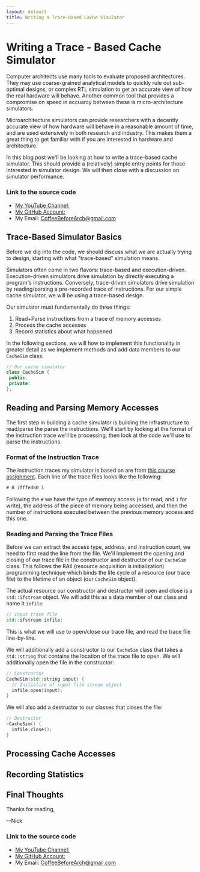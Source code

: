```yaml
---
layout: default
title: Writing a Trace-Based Cache Simulator
---
```


# Writing a Trace - Based Cache Simulator

Computer architects use many tools to evaluate proposed architectures. They may use coarse-grained analytical models to quickly rule out sub-optimal designs, or complex RTL simulation to get an accurate view of how the real hardware will behave. Another common tool that provides a compromise on speed in accuarcy between these is micro-architecture simulators.

Microarchitecture simulators can provide researchers with a decently accurate view of how hardware will behave in a reasonable amount of time, and are used extensively in both research and industry. This makes them a great thing to get familiar with if you are interested in hardware and architecture.

In this blog post we'll be looking at how to write a trace-based cache simulator. This should provide a (relatively) simple entry points for those interested in simulator design. We will then close with a discussion on simulator performance.

### Link to the source code

- [My YouTube Channel: ](https://www.youtube.com/channel/UCsi5-meDM5Q5NE93n_Ya7GA?view_as=subscriber)
- [My GitHub Account: ](https://github.com/CoffeeBeforeArch)
- My Email: CoffeeBeforeArch@gmail.com

## Trace-Based Simulator Basics

Before we dig into the code, we should discuss what we are actually trying to design, starting with what "trace-based" simulation means.

Simulators often come in two flavors: trace-based and execution-driven. Execution-driven simulators drive simulation by directly executing a program's instructions. Conversely, trace-driven simulators drive simulation by reading/parsing a pre-recorded trace of instructions. For our simple cache simulator, we will be using a trace-based design.

Our simulator must fundamentally do three things:

1. Read+Parse instructions from a trace of memory accesses
2. Process the cache accesses
3. Record statistics about what happened

In the following sections, we will how to implement this functionality in greater detail as we implement methods and add data members to our `CacheSim` class:

```cpp
// Our cache simulator
class CacheSim {
 public:
 private:
};
```

## Reading and Parsing Memory Accesses

The first step in building a cache simulator is building the infrastructure to read/parse the parse the instructions. We'll start by looking at the format of the instruction trace we'll be processing, then look at the code we'll use to parse the instructions.

### Format of the Instruction Trace

The instruction traces my simulator is based on are from [this course assignment](https://occs.oberlin.edu/~ctaylor/classes/210SP13/cache.html). Each line of the trace files looks like the following:

```txt
# 0 7fffed80 1
```

Following the `#` we have the type of memory access (`0` for read, and `1` for write), the address of the piece of memory being accessed, and then the number of instructions executed between the previous memory access and this one.

### Reading and Parsing the Trace Files

Before we can extract the access type, address, and instruction count, we need to first read the line from the file. We'll implement the opening and closing of our trace file in the constructor and destructor of our `CacheSim` class. This follows the RAII (resource acquisition is initialization) programming technique which binds the life cycle of a resource (our trace file) to the lifetime of an object (our `CacheSim` object).

The actual resource our constructor and destructor will open and close is a `std::ifstream` object. We will add this as a data member of our class and name it `infile`:

```cpp
// Input trace file
std::ifstream infile;
```

This is what we will use to open/close our trace file, and read the trace file line-by-line.

We will additionally add a constructor to our `CacheSim` class that takes a `std::string` that contains the location of the trace file to open. We will additionally open the file in the constructor:

```cpp
// Constructor
CacheSim(std::string input) {
  // Initialize of input file stream object
  infile.open(input);
}
```

We will also add a destructor to our classes that closes the file:

```cpp
// Destructor
~CacheSim() {
  infile.close();
}
```

## Processing Cache Accesses

## Recording Statistics

## Final Thoughts

Thanks for reading,

--Nick

### Link to the source code

- [My YouTube Channel: ](https://www.youtube.com/channel/UCsi5-meDM5Q5NE93n_Ya7GA?view_as=subscriber)
- [My GitHub Account: ](https://github.com/CoffeeBeforeArch)
- My Email: CoffeeBeforeArch@gmail.com


